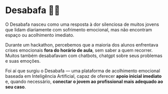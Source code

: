 # Desabafa 🤍🧠

O Desabafa nasceu como uma resposta à dor silenciosa de muitos jovens que lidam diariamente com sofrimento emocional, mas não encontram espaço ou acolhimento imediato.

Durante um hackathon, percebemos que a maioria dos alunos enfrentava crises emocionais **fora do horário de aula**, sem saber a quem recorrer. Muitos também desabafavam com chatbots, chatgpt sobre seus problemas e suas emoções.

Foi aí que surgiu o Desabafa — uma plataforma de acolhimento emocional baseada em Inteligência Artificial, capaz de oferecer **apoio inicial imediato** e, quando necessário, **conectar o jovem ao profissional mais adequado ao seu caso**.


